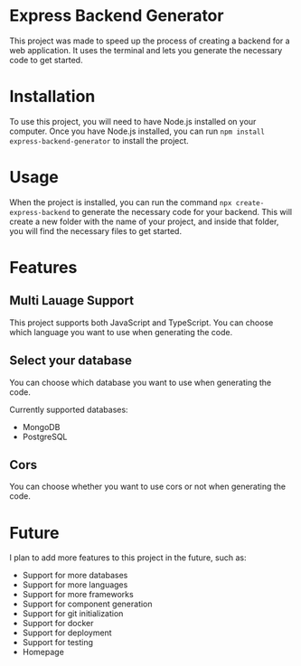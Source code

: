 # Express Backend Generator
This project was made to speed up the process of creating a backend for a web application. It uses the terminal and lets you generate the necessary code to get started.

# Installation
To use this project, you will need to have Node.js installed on your computer. Once you have Node.js installed, you can run `npm install express-backend-generator` to install the project.

# Usage
When the project is installed, you can run the command `npx create-express-backend` to generate the necessary code for your backend. This will create a new folder with the name of your project, and inside that folder, you will find the necessary files to get started.

# Features
## Multi Lauage Support
This project supports both JavaScript and TypeScript. You can choose which language you want to use when generating the code.

## Select your database
You can choose which database you want to use when generating the code.

Currently supported databases:
- MongoDB
- PostgreSQL

## Cors
You can choose whether you want to use cors or not when generating the code.

# Future
I plan to add more features to this project in the future, such as:
- Support for more databases
- Support for more languages
- Support for more frameworks
- Support for component generation
- Support for git initialization
- Support for docker
- Support for deployment
- Support for testing
- Homepage